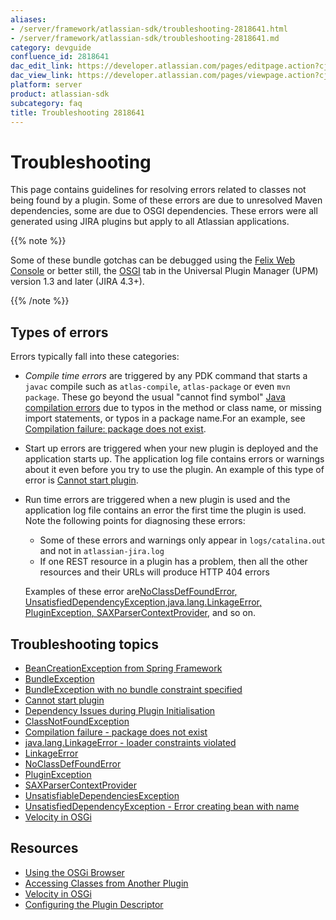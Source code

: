 ```yaml
---
aliases:
- /server/framework/atlassian-sdk/troubleshooting-2818641.html
- /server/framework/atlassian-sdk/troubleshooting-2818641.md
category: devguide
confluence_id: 2818641
dac_edit_link: https://developer.atlassian.com/pages/editpage.action?cjm=wozere&pageId=2818641
dac_view_link: https://developer.atlassian.com/pages/viewpage.action?cjm=wozere&pageId=2818641
platform: server
product: atlassian-sdk
subcategory: faq
title: Troubleshooting 2818641
---
```

# Troubleshooting

This page contains guidelines for resolving errors related to classes not being found by a plugin. Some of these errors are due to unresolved Maven dependencies, some are due to OSGI dependencies. These errors were all generated using JIRA plugins but apply to all Atlassian applications.

{{% note %}}

Some of these bundle gotchas can be debugged using the <a href="http://confluence.atlassian.com/display/PLUGINFRAMEWORK/Troubleshooting+a+BundleException" class="external-link">Felix Web Console</a> or better still, the <a href="http://blogs.atlassian.com/developer/2011/01/announcing_upm_1_dot_3_and_osgi_tab.html" class="external-link">OSGI</a> tab in the Universal Plugin Manager (UPM) version 1.3 and later (JIRA 4.3+).

{{% /note %}}

## Types of errors

Errors typically fall into these categories:

-   *Compile time errors* are triggered by any PDK command that starts a `javac` compile such as `atlas-compile`, `atlas-package` or even `mvn package`. These go beyond the usual "cannot find symbol" <a href="http://mindprod.com/jgloss/compileerrormessages.html" class="external-link">Java compilation errors</a> due to typos in the method or class name, or missing import statements, or typos in a package name.For an example, see [Compilation failure: package does not exist](#compilation-failure:-package-does-not-exist).
-   Start up errors are triggered when your new plugin is deployed and the application starts up. The application log file contains errors or warnings about it even before you try to use the plugin. An example of this type of error is [Cannot start plugin](#cannot-start-plugin).
-   Run time errors are triggered when a new plugin is used and the application log file contains an error the first time the plugin is used. Note the following points for diagnosing these errors:

    -   Some of these errors and warnings only appear in `logs/catalina.out` and not in `atlassian-jira.log`
    -   If one REST resource in a plugin has a problem, then all the other resources and their URLs will produce HTTP 404 errors

    Examples of these error are[NoClassDefFoundError](#noclassdeffounderror)[, UnsatisfiedDependencyException](#,-unsatisfieddependencyexception)[,](#,)[java.lang.LinkageError](#,)[, PluginException](#,-pluginexception)[, SAXParserContextProvider](#,-saxparsercontextprovider), and so on.

## Troubleshooting topics

-   [BeanCreationException from Spring Framework](/server/framework/atlassian-sdk/beancreationexception-from-spring-framework)
-   [BundleException](/server/framework/atlassian-sdk/bundleexception)
-   [BundleException with no bundle constraint specified](/server/framework/atlassian-sdk/bundleexception-with-no-bundle-constraint-specified)
-   [Cannot start plugin](/server/framework/atlassian-sdk/cannot-start-plugin)
-   [Dependency Issues during Plugin Initialisation](/server/framework/atlassian-sdk/dependency-issues-during-plugin-initialisation)
-   [ClassNotFoundException](/server/framework/atlassian-sdk/classnotfoundexception)
-   [Compilation failure - package does not exist](/server/framework/atlassian-sdk/compilation-failure-package-does-not-exist)
-   [java.lang.LinkageError - loader constraints violated](/server/framework/atlassian-sdk/java-lang-linkageerror-loader-constraints-violated)
-   [LinkageError](/server/framework/atlassian-sdk/linkageerror)
-   [NoClassDefFoundError](/server/framework/atlassian-sdk/noclassdeffounderror)
-   [PluginException](/server/framework/atlassian-sdk/pluginexception)
-   [SAXParserContextProvider](/server/framework/atlassian-sdk/saxparsercontextprovider)
-   [UnsatisfiableDependenciesException](/server/framework/atlassian-sdk/unsatisfiabledependenciesexception)
-   [UnsatisfiedDependencyException - Error creating bean with name](/server/framework/atlassian-sdk/unsatisfieddependencyexception-error-creating-bean-with-name)
-   [Velocity in OSGi](/server/framework/atlassian-sdk/velocity-in-osgi)

## Resources

-   [Using the OSGi Browser](/server/framework/atlassian-sdk/using-the-osgi-browser)
-   [Accessing Classes from Another Plugin](/server/framework/atlassian-sdk/accessing-classes-from-another-plugin)
-   [Velocity in OSGi](/server/framework/atlassian-sdk/velocity-in-osgi)
-   [Configuring the Plugin Descriptor](/server/framework/atlassian-sdk/configuring-the-plugin-descriptor)










































































